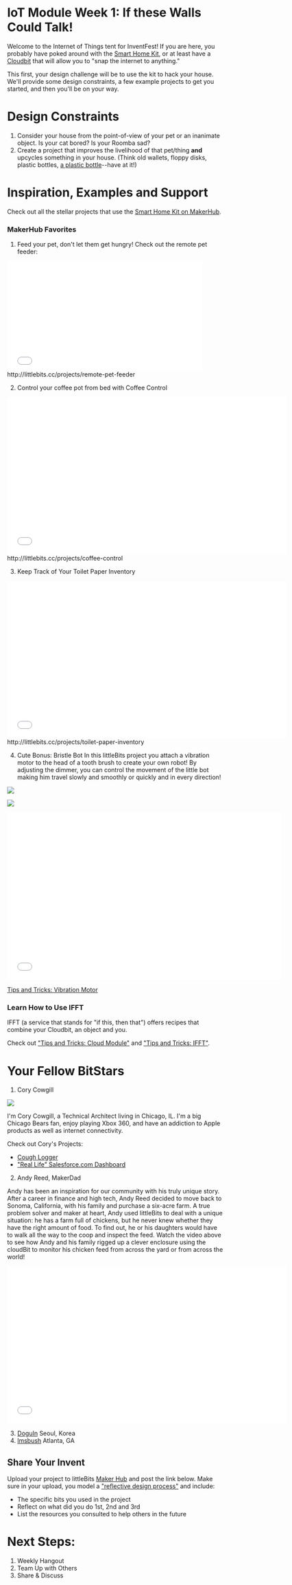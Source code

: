 
# IoT Module Week 1: If these Walls Could Talk!
Welcome to the Internet of Things tent for InventFest! If you are here, you probably have poked around with the [Smart Home Kit](http://littlebits.cc/kits/smart-home-kit), or at least have a [Cloudbit](http://littlebits.cc/bits/cloudbit) that will allow you to "snap the internet to anything." 

This first, your design challenge will be to use the kit to hack your house. We'll provide some design constraints, a few example projects to get you started, and then you'll be on your way. 

# Design Constraints
1. Consider your house from the point-of-view of your pet or an inanimate object. Is your cat bored? Is your Roomba sad? 
2. Create a project that improves the livelihood of that pet/thing **and** upcycles something in your house. (Think old wallets, floppy disks, plastic bottles, [a plastic bottle](http://littlebits.cc/projects/littlepiggy-bank--3)--have at it!)

# Inspiration, Examples and Support

Check out all the stellar projects that use the [Smart Home Kit on MakerHub](http://littlebits.cc/projects/smart_home_kit/featured?order_by=published_at#browse).

### MakerHub Favorites

1. Feed your pet, don't let them get hungry! Check out the remote pet feeder:
<iframe width="455" height="255" src="//www.youtube.com/embed/pnMcxMB_fCk" frameborder="0" allowfullscreen></iframe>
http://littlebits.cc/projects/remote-pet-feeder

2. Control your coffee pot from bed with Coffee Control
<iframe width="652" height="366" src="//www.youtube.com/embed/kgMhOGvsPOU" frameborder="0" allowfullscreen></iframe>
http://littlebits.cc/projects/coffee-control

3. Keep Track of Your Toilet Paper Inventory
<iframe width="652" height="366" src="//www.youtube.com/embed/e9Q8mvW3dC8" frameborder="0" allowfullscreen></iframe>
http://littlebits.cc/projects/toilet-paper-inventory

4. Cute Bonus: Bristle Bot
In this littleBits project you attach a vibration motor to the head of a tooth brush to create your own robot! By adjusting the dimmer, you can control the movement of the little bot making him travel slowly and smoothly or quickly and in every direction!

![](http://media.littlebits.cc/wp-content/uploads/2013/05/CloseUp_6.jpg)

![](http://media.littlebits.cc/wp-content/uploads/2013/05/CloseUp_4.jpg)

<iframe width="640" height="390" src="//www.youtube.com/embed/TMMR8JUtBNI" frameborder="0" allowfullscreen></iframe>

[Tips and Tricks: Vibration Motor](http://littlebits.cc/tips-tricks/tips-tricks-vibration-motor)

### Learn How to Use IFFT
IFFT (a service that stands for "if this, then that") offers recipes that combine your Cloudbit, an object and you. 

Check out ["Tips and Tricks: Cloud Module"](http://littlebits.cc/tips-tricks/tips-tricks-cloud-module) and ["Tips and Tricks: IFFT"](http://littlebits.cc/tips-tricks/tips-tricks-the-cloudbit-ifttt).

# Your Fellow BitStars
1. Cory Cowgill

![](https://lb-community.s3.amazonaws.com/uploads/user/avatar/medium_1460290_10100930429294335_280431353_n.jpg)

I'm Cory Cowgill, a Technical Architect living in Chicago, IL. I'm a big Chicago Bears fan, enjoy playing Xbox 360, and have an addiction to Apple products as well as internet connectivity.

Check out Cory's Projects:
- [Cough Logger](http://littlebits.cc/projects/cough-logger)
- ["Real Life" Salesforce.com Dashboard](http://littlebits.cc/projects/real-life-salesforce-com-dashboard)

2. Andy Reed, MakerDad

Andy has been an inspiration for our community with his truly unique story. After a career in finance and high tech, Andy Reed decided to move back to Sonoma, California, with his family and purchase a six-acre farm.  A true problem solver and maker at heart, Andy used littleBits to deal with a unique situation: he has a farm full of chickens, but he never knew whether they have the right amount of food. To find out, he or his daughters would have to walk all the way to the coop and inspect the feed. Watch the video above to see how Andy and his family rigged up a clever enclosure using the cloudBit to monitor his chicken feed from across the yard or from across the world!

<iframe width="652" height="366" src="//www.youtube.com/embed/KKQZgl8pSis" frameborder="0" allowfullscreen></iframe>

3. [DoguIn](http://littlebits.cc/users/littlebits_user_23278) Seoul, Korea 
4. [lmsbush](http://littlebits.cc/users/lmsbush) Atlanta, GA


## Share Your Invent 
Upload your project to littleBits [Maker Hub](http://littlebits.cc/projects) and post the link below. Make sure in your upload, you model a ["reflective design process"](http://en.wikipedia.org/wiki/Reflective_practice) and include:
- The specific bits you used in the project
- Reflect on what did you do 1st, 2nd and 3rd
- List the resources you consulted to help others in the future

# Next Steps:
1. Weekly Hangout
2. Team Up with Others
3. Share & Discuss




